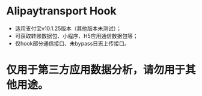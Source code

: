 # Alipaytransport Hook  
  * 适用支付宝v10.1.25版本（其他版本未测试）；  
  * 可获取转账数据包、小程序、H5应用通信数据包等；  
  * 仅hook部分通信接口、未bypass日志上传接口。  
# 仅用于第三方应用数据分析，请勿用于其他用途。  
